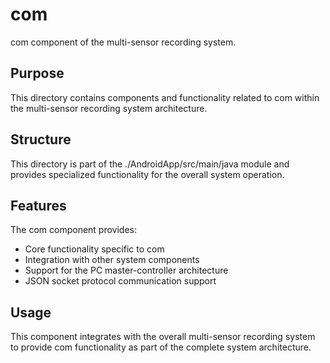# com

com component of the multi-sensor recording system.

## Purpose

This directory contains components and functionality related to com within the multi-sensor recording system architecture.

## Structure

This directory is part of the ./AndroidApp/src/main/java module and provides specialized functionality for the overall system operation.

## Features

The com component provides:
- Core functionality specific to com
- Integration with other system components
- Support for the PC master-controller architecture
- JSON socket protocol communication support

## Usage

This component integrates with the overall multi-sensor recording system to provide com functionality as part of the complete system architecture.
